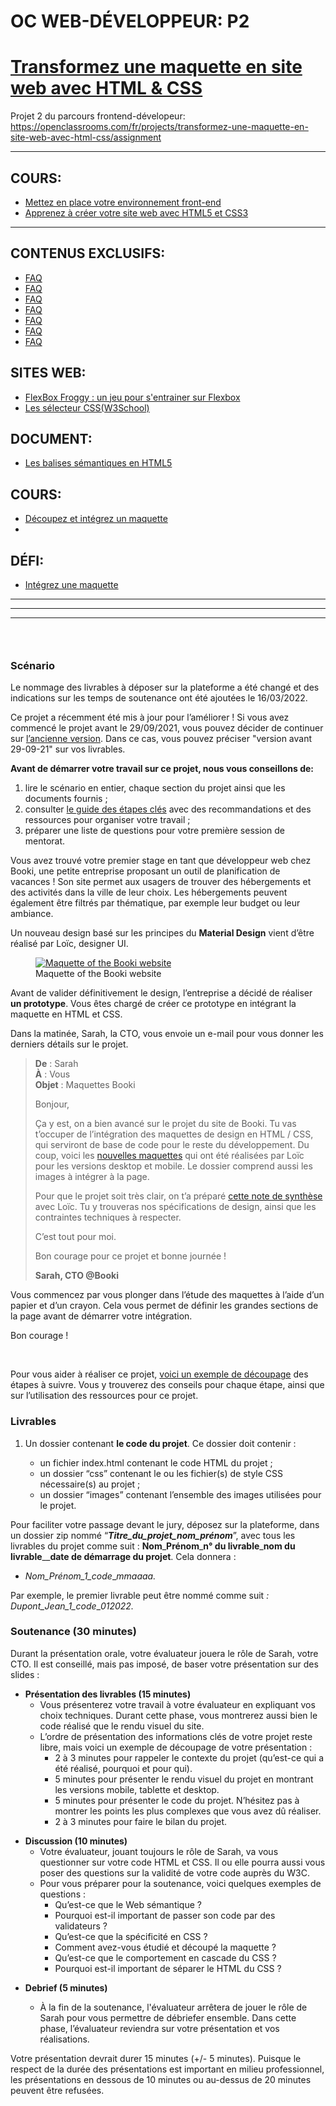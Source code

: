 # OC WEB-DÉVELOPPEUR: P2
# [Transformez une maquette en site web avec HTML & CSS](https://openclassrooms.com/fr/projects/transformez-une-maquette-en-site-web-avec-html-css/assignment)
Projet 2 du parcours frontend-dévelopeur: https://openclassrooms.com/fr/projects/transformez-une-maquette-en-site-web-avec-html-css/assignment

---

## COURS:
- [Mettez en place votre environnement front-end](https://openclassrooms.com/fr/courses/6943241-mettez-en-place-votre-environnement-front-end)
- [Apprenez à créer votre site web avec HTML5 et CSS3](https://openclassrooms.com/fr/courses/1603881-apprenez-a-creer-votre-site-web-avec-html5-et-css3)

---

## CONTENUS EXCLUSIFS:
- [FAQ](https://openclassrooms.notion.site/FAQ-Projet-2-3911e1106e4f40329c890bba25bf21c2)
- [FAQ](https://openclassrooms.notion.site/FAQ-Projet-2-3911e1106e4f40329c890bba25bf21c2)
- [FAQ](https://openclassrooms.notion.site/FAQ-Projet-2-3911e1106e4f40329c890bba25bf21c2)
- [FAQ](https://openclassrooms.notion.site/FAQ-Projet-2-3911e1106e4f40329c890bba25bf21c2)
- [FAQ](https://openclassrooms.notion.site/FAQ-Projet-2-3911e1106e4f40329c890bba25bf21c2)
- [FAQ](https://openclassrooms.notion.site/FAQ-Projet-2-3911e1106e4f40329c890bba25bf21c2)
- [FAQ](https://openclassrooms.notion.site/FAQ-Projet-2-3911e1106e4f40329c890bba25bf21c2)

## SITES WEB:
- [FlexBox Froggy : un jeu pour s'entrainer sur Flexbox](https://flexboxfroggy.com/#fr)
- [Les sélecteur CSS(W3School)](https://www.w3schools.com/cssref/css_selectors.asp)

## DOCUMENT:
- [Les balises sémantiques en HTML5](https://ronan-hello.fr/series/html/balises-semantiques-html)

## COURS:
- [Découpez et intégrez un maquette](https://openclassrooms.com/fr/courses/3504431-decoupez-et-integrez-une-maquette)
- 
## DÉFI:
- [Intégrez une maquette](https://s3-eu-west-1.amazonaws.com/course.oc-static.com/projects/Challenge_DW_P2/De%CC%81fi+_+Inte%CC%81grez+une+maquette.pdf)

---
---
---

<div class="oc-richContent c511"><h3>&nbsp;</h3>
<h3>Scénario</h3>
<aside data-claire-semantic="information">
<p>Le nommage des livrables à déposer sur la plateforme a été changé et des indications sur les temps de soutenance ont été ajoutées le 16/03/2022.</p>
</aside>
<aside data-claire-semantic="warning">
<p>Ce projet a récemment été mis à jour pour l’améliorer ! Si vous avez commencé le projet avant le 29/09/2021, vous pouvez décider de continuer sur <a href="https://s3.eu-west-1.amazonaws.com/course.oc-static.com/projects/Front-End+V2/P2+HTML+%26+CSS/Dev+Web+P2+scenario+29+Sept+2021.pdf">l’ancienne version</a>. Dans ce cas, vous pouvez préciser "version avant 29-09-21" sur vos livrables.&nbsp;</p>
</aside>
<aside data-claire-semantic="information">
<p><strong>Avant de démarrer votre travail sur ce projet, nous vous conseillons de: </strong></p>
<ol>
<li>lire le scénario en entier, chaque section du projet ainsi que les documents fournis ;</li>
<li>consulter <a href="https://course.oc-static.com/projects/Front-End+V2/P2+HTML+%26+CSS/DW+P2+V2+Etapes+cles.pdf">le <span data-token-index="2" data-reactroot="">guide des étapes clés</span></a> avec des recommandations et des ressources pour organiser votre travail ;</li>
<li>préparer une liste de questions pour votre première session de mentorat.</li>
</ol>
</aside>
<p>Vous avez trouvé votre premier stage en tant que développeur web chez Booki, une petite entreprise proposant un outil de planification de vacances&nbsp;! Son site permet aux usagers de trouver des hébergements et des activités dans la ville de leur choix. Les hébergements peuvent également être filtrés par thématique, par exemple leur budget ou leur ambiance.</p>
<p>Un nouveau design basé sur les principes du <strong>Material Design</strong> vient d’être réalisé par Loïc, designer UI.</p>
<figure><a href="https://user.oc-static.com/upload/2022/04/07/16493434697192_Desktop%20-%201.png" class="oc-imageLink oc-imageLink--disabled"><img src="https://user.oc-static.com/upload/2022/04/07/16493434697192_Desktop%20-%201.png" alt="Maquette of the Booki website"></a>
<figcaption>Maquette of the Booki website</figcaption>
</figure>
<p>Avant de valider définitivement le design, l’entreprise a décidé de réaliser <strong>un prototype</strong>. Vous êtes chargé de créer ce prototype en intégrant la maquette en HTML et CSS.</p>
<p>Dans la matinée, Sarah, la CTO, vous envoie un e-mail pour vous donner les derniers détails sur le projet.</p>
<blockquote>
<p><strong>De</strong> : Sarah<br><strong>À</strong> : Vous<br><strong>Objet</strong> : Maquettes Booki</p>
<p>Bonjour,</p>
<p>Ça y est, on a bien avancé sur le projet du site de Booki. Tu vas t’occuper de l’intégration des maquettes de design en HTML / CSS, qui serviront de base de code pour le reste du développement. Du coup, voici les <a href="https://course.oc-static.com/projects/Front-End+V2/P2+HTML+%26+CSS/DW+P2+-+Ressources+Booki+FR.zip">nouvelles maquettes</a> qui ont été réalisées par Loïc pour les versions desktop et mobile. Le dossier comprend aussi les images à intégrer à la page.</p>
<p>Pour que le projet soit très clair, on t’a préparé <a href="https://course.oc-static.com/projects/Front-End+V2/P2+HTML+%26+CSS/DW+P2+-+Specifications+techniques+et+fonctionnelles.pdf">cette note de synthèse</a> avec Loïc. Tu y trouveras nos spécifications de design, ainsi que les contraintes techniques à respecter.</p>
<p>C’est tout pour moi.&nbsp;</p>
<p>Bon courage pour ce projet et bonne journée&nbsp;!</p>
<p><strong>Sarah, CTO @Booki</strong></p>
</blockquote>
<p>Vous commencez par vous plonger dans l’étude des maquettes à l’aide d’un papier et d’un crayon. Cela vous permet de définir les grandes sections de la page avant de démarrer votre intégration.&nbsp;</p>
<p>Bon courage&nbsp;!</p>
<p>&nbsp;</p>
<aside data-claire-semantic="information">
<p>Pour vous aider à réaliser ce projet, <a href="https://course.oc-static.com/projects/Front-End+V2/P2+HTML+%26+CSS/DW+P2+V2+Etapes+cles.pdf">voici un exemple de découpage</a> des étapes à suivre. Vous y trouverez des conseils pour chaque étape, ainsi que sur l’utilisation des ressources pour ce projet.</p>
</aside>
<h3>Livrables</h3>
<ol>
<li>
<p>Un dossier contenant <strong>le code du projet</strong>. Ce dossier doit contenir&nbsp;:</p>
</li>
<ul>
<li>un fichier index.html contenant le code HTML du projet ;</li>
<li>un dossier “css” contenant le ou les fichier(s) de style CSS nécessaire(s) au projet&nbsp;;</li>
<li>un dossier “images” contenant l’ensemble des images utilisées pour le projet.</li>
</ul>
</ol>
<aside data-claire-semantic="information">
<p>Pour faciliter votre passage devant le jury, déposez sur la plateforme, dans un dossier zip nommé “<strong><em>Titre_du_projet_nom_prénom</em></strong>”, avec tous les livrables du projet comme suit : <strong>Nom</strong>_<strong>Prénom</strong>_<strong>n° du livrable</strong>_<strong>nom du livrable</strong>__<strong>date de démarrage du projet</strong>. Cela donnera :&nbsp;&nbsp;</p>
<ul>
<li><em>Nom_Prénom_1_code</em>_<em>mmaaaa.</em></li>
</ul>
<p>Par exemple, le premier livrable peut être nommé comme suit <em>: Dupont_Jean_1_code</em>_<em>012022.</em></p>
</aside>
<h3>Soutenance (30 minutes)</h3>
<p>Durant la présentation orale, votre évaluateur jouera le rôle de Sarah, votre CTO. Il est conseillé, mais pas imposé, de baser votre présentation sur des slides&nbsp;:</p>
<ul>
<li><strong>Présentation des livrables (15 minutes)&nbsp;</strong>
<ul>
<li>Vous présenterez votre travail à votre évaluateur en expliquant vos choix techniques. Durant cette phase, vous montrerez aussi bien le code réalisé que le rendu visuel du site.</li>
<li>L’ordre de présentation des informations clés de votre projet reste libre, mais voici un exemple de découpage de votre présentation&nbsp;:
<ul>
<li>2 à 3 minutes pour rappeler le contexte du projet (qu’est-ce qui a été réalisé, pourquoi et pour qui).</li>
<li>5 minutes pour présenter le rendu visuel du projet en montrant les versions mobile, tablette et desktop.</li>
<li>5 minutes pour présenter le code du projet. N’hésitez pas à montrer les points les plus complexes que vous avez dû réaliser.</li>
<li>2 à 3 minutes pour faire le bilan du projet.</li>
</ul>
</li>
</ul>
</li>
</ul>
<ul>
<li><strong>Discussion (10 minutes)&nbsp;</strong>
<ul>
<li>Votre évaluateur, jouant toujours le rôle de Sarah, va vous questionner sur votre code HTML et CSS. Il ou elle pourra aussi vous poser des questions sur la validité de votre code auprès du W3C.</li>
<li>Pour vous préparer pour la soutenance, voici quelques exemples de questions&nbsp;:
<ul>
<li>Qu’est-ce que le Web sémantique&nbsp;?</li>
<li>Pourquoi est-il important de passer son code par des validateurs&nbsp;?</li>
<li>Qu’est-ce que la spécificité en CSS&nbsp;?</li>
<li>Comment avez-vous étudié et découpé la maquette&nbsp;?</li>
<li>Qu’est-ce que le comportement en cascade du CSS&nbsp;?</li>
<li>Pourquoi est-il important de séparer le HTML du CSS&nbsp;?</li>
</ul>
</li>
</ul>
</li>
</ul>
<ul>
<li><strong>Debrief (5 minutes)</strong></li>
<ul>
<li>À la fin de la soutenance, l'évaluateur arrêtera de jouer le rôle de Sarah pour vous permettre de débriefer ensemble. Dans cette phase, l’évaluateur reviendra sur votre présentation et vos réalisations.</li>
</ul>
</ul>
<aside data-claire-semantic="warning">
<p>Votre présentation devrait durer 15&nbsp;minutes (+/- 5&nbsp;minutes). Puisque le respect de la durée des présentations est important en milieu professionnel, les présentations en dessous de 10&nbsp;minutes ou au-dessus de 20&nbsp;minutes peuvent être refusées.&nbsp;</p>
</aside></div>
